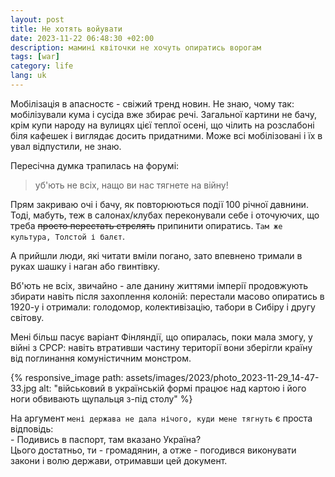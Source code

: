 ```yaml
---
layout: post
title: Не хотять войувати
date: 2023-11-22 06:48:30 +02:00
description: мамині квіточки не хочуть опиратись ворогам
tags: [war]
category: life
lang: uk
---
```


Мобілізація в апасностє - свіжий тренд новин.
Не знаю, чому так: мобілізували кума і сусіда вже збирає речі.
Загальної картини не бачу, крім купи народу на вулицях цієї теплої осені, що чілить на розслабоні біля кафешек і виглядає досить придатними.
Може всі мобілізовані і їх в увал відпустили, не знаю.

Пересічна думка трапилась на форумі:
>  уб'ють не всіх, нащо ви нас тягнете на війну!

Прям закриваю очі і бачу, як повторюються події 100 річної давнини.
Тоді, мабуть, теж в салонах/клубах переконували себе і оточуючих, що треба ~~просто перестать стрєлять~~  припинити опиратись.
`Там же культура, Толстой і балєт`.

А прийшли люди, які читати вміли погано, зато впевнено тримали в руках шашку і наган або гвинтівку.

Вб'ють не всіх, звичайно - але данину життями імперії продовжують збирати навіть після захоплення колоній: 
перестали масово опиратись в 1920-у і отримали: голодомор, колективізацію, табори в Сибіру і другу світову.

Мені більш пасує варіант Фінляндії, що опиралась, поки мала змогу, у війні з СРСР: навіть втративши частину території вони зберігли країну від поглинання комуністичним монстром.

{% responsive_image path: assets/images/2023/photo_2023-11-29_14-47-33.jpg alt: "військовий в українській формі працює над картою і його ноги обвивають щупальця з-під столу" %}

На аргумент `мені держава не дала нічого, куди мене тягнуть` є проста відповідь:
<br>
\- Подивись в паспорт, там вказано Україна?
<br>
Цього достатньо, ти - громадянин, а отже - погодився виконувати закони і волю держави, отримавши цей документ.
